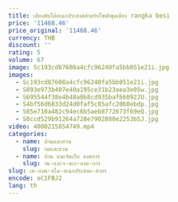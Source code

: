 ```yaml
---
title: เตียงพับได้อเนกประสงค์สำหรับโซฟาชุดเตียง rangka besi
price: '11468.46'
price_original: '11468.46'
currency: THB
discount: ''
rating: 5
volume: 67
image: Sc193cd87608a4cfc96240fa5bb051e21i.jpg
images:
  - Sc193cd87608a4cfc96240fa5bb051e21i.jpg
  - S893e973b407e40a195ce31b23aea3e05w.jpg
  - S695544f38e4b48a0b8cd935baf660922U.jpg
  - S4bf56d6833d24d0faf5c85afc2060ebdp.jpg
  - S85e710a482c94ec6b5aeb8772673f69eQ.jpg
  - S0ccd529b91264a728e7902880e2253b5J.jpg
video: 4000215854749.mp4
categories:
  - name: บ้านและสวน
    slug: านและสวน
  - name: บ้าน และจัดเก็บ องค์การ
    slug: าน-และจ-ดเก-องค-การ
slug: เต-ยงพ-บได-อเนกประสงค-สำหร
encode: oC1FBJ2
lang: th
---
```

  